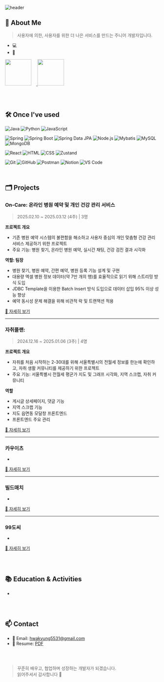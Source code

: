 ![header](https://capsule-render.vercel.app/api?type=waving&height=180&color=gradient&text=HwaKyung's%20portfolio&fontAlignY=36&fontSize=30&section=header&reversal=false&textBg=false&fontColor=FFF)


## 👋 About Me
> 사용자에 의한, 사용자를 위한 더 나은 서비스를 만드는 주니어 개발자입니다. 

- 💻 
- 🌱

<p>
  <a href="https://solved.ac/hwakyung99">
    <img src="http://mazassumnida.wtf/api/v2/generate_badge?boj=hwakyung99" style="height: 9vw; margin-right:1rem;"/>
  </a>
  <img src="https://github-readme-stats.vercel.app/api?username=hwakyung99&count_private=true&show_icons=true" style="height: 9vw;"/>
</p>

<br /><br />

## 🛠️ Once I've used

![Java](https://img.shields.io/badge/Java-007396?style=flat&logo=java&logoColor=white)
![Python](https://img.shields.io/badge/Python-3776AB?style=flat&logo=python&logoColor=white)
![JavaScript](https://img.shields.io/badge/JavaScript-F7DF1E?style=flat&logo=javascript&logoColor=black)

![Spring](https://img.shields.io/badge/Spring-6DB33F?style=flat&logo=spring&logoColor=white)
![Spring Boot](https://img.shields.io/badge/Spring%20Boot-6DB33F?style=flat&logo=spring-boot&logoColor=white)
![Spring Data JPA](https://img.shields.io/badge/Spring_Data_JPA-6DB33F?style=flat)
![Node.js](https://img.shields.io/badge/Node.js-5FA04E?style=flat&logo=node.js&logoColor=white)
![Mybatis](https://img.shields.io/badge/Mybatis-59666C?style=flat)
![MySQL](https://img.shields.io/badge/MySQL-4479A1?style=flat&logo=mysql&logoColor=white)
![MongoDB](https://img.shields.io/badge/MongoDB-47A248?style=flat&logo=mongodb&logoColor=white)

![React](https://img.shields.io/badge/React-61DAFB?style=flat&logo=react&logoColor=black)
![HTML](https://img.shields.io/badge/HTML5-E34F26?style=flat&logo=html5&logoColor=white)
![CSS](https://img.shields.io/badge/CSS3-1572B6?style=flat&logo=css3&logoColor=white)
![Zustand](https://img.shields.io/badge/Zustand-59666C?style=flat)

![Git](https://img.shields.io/badge/Git-F05032?style=flat&logo=git&logoColor=white)
![GitHub](https://img.shields.io/badge/GitHub-181717?style=flat&logo=github&logoColor=white)
![Postman](https://img.shields.io/badge/Postman-FF6C37?style=flat&logo=postman&logoColor=white)
![Notion](https://img.shields.io/badge/Notion-000000?style=flat&logo=notion&logoColor=white)
![VS Code](https://img.shields.io/badge/VS_Code-3376CD?style=flat&logoColor=white)

<br />

## 🗂️ Projects

### On-Care: 온라인 병원 예약 및 개인 건강 관리 서비스
> 2025.02.10 ~ 2025.03.12 (4주) | 3명

**프로젝트 개요**
- 기존 병원 예약 시스템의 불편함을 해소하고 사용자 중심의 개인 맞춤형 건강 관리 서비스 제공하기 위한 프로젝트
- 주요 기능: 병원 찾기, 온라인 병원 예약, 실시간 채팅, 건강 검진 결과 시각화

**역할: 팀장**
- 병원 찾기, 병원 예약, 간편 예약, 병원 등록 기능 설계 및 구현
- 대용량 엑셀 병원 정보 데이터(약 7만 개의 행)를 효율적으로 읽기 위해 스트리밍 방식 도입
- JDBC Template을 이용한 Batch Insert 방식 도입으로 데이터 삽입 95% 이상 성능 향상
- 예약 동시성 문제 해결을 위해 비관적 락 및 트랜잭션 적용

[🔗 자세히 보기](OnCare/README.md)

---

### 자취플랜: 
> 2024.12.16 ~ 2025.01.06 (3주) | 4명

**프로젝트 개요**
- 자취를 처음 시작하는 2-30대를 위해 서울특별시의 전월세 정보를 한눈에 확인하고, 자취 생활 커뮤니티를 제공하기 위한 프로젝트
- 주요 기능: 서울특별시 전월세 평균가 지도 및 그래프 시각화, 지역 스크랩, 자취 커뮤니티

**역할**
- 게시글 상세페이지, 댓글 기능
- 지역 스크랩 기능
- 지도 읍면동 모달창 프론트엔드
- 프론트엔드 주요 관리

[🔗 자세히 보기](https://github.com/hwakyung99/JachuiPlan.git)

---

### 카우이츠
>  
- 

[🔗 자세히 보기](https://github.com/your-username/community-app)

---

### 빌드매치
> 
- 
[🔗 자세히 보기](https://github.com/your-username/community-app)

---

### 99도씨  
>  
- 
[🔗 자세히 보기](https://github.com/your-username/community-app)

<br /><br />

## 📚 Education & Activities

- 

<br /><br />

## 📫 Contact

- 📧 Email: hwakyung5531@gmail.com
- 📁 Resume: [PDF](https://drive.google.com/file/d/16E6jb7i7nHtZ3RTh5fzu7tP0Okuv6pdb/view?usp=sharing)

<br /><br />

> 꾸준히 배우고, 협업하며 성장하는 개발자가 되겠습니다.  
> 읽어주셔서 감사합니다 🙏


